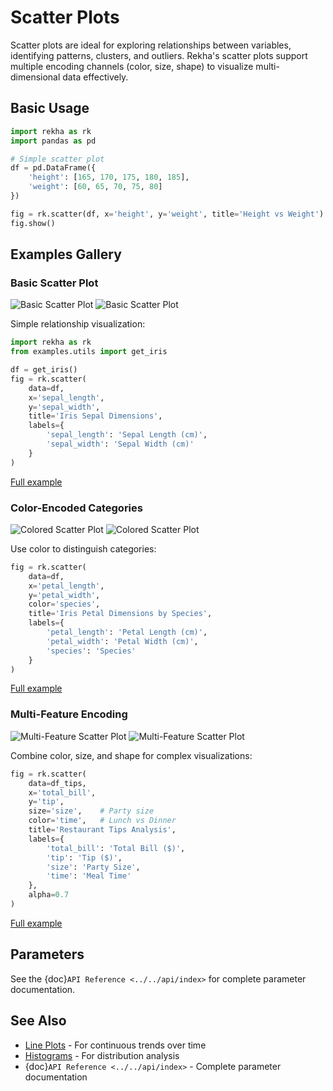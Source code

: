 # Scatter Plots

Scatter plots are ideal for exploring relationships between variables, identifying patterns, clusters, and outliers. Rekha's scatter plots support multiple encoding channels (color, size, shape) to visualize multi-dimensional data effectively.

## Basic Usage

```python
import rekha as rk
import pandas as pd

# Simple scatter plot
df = pd.DataFrame({
    'height': [165, 170, 175, 180, 185],
    'weight': [60, 65, 70, 75, 80]
})

fig = rk.scatter(df, x='height', y='weight', title='Height vs Weight')
fig.show()
```

## Examples Gallery

### Basic Scatter Plot

<div class="plot-container">
<img src="../../_static/plots/scatter_basic_light.png" alt="Basic Scatter Plot" class="plot-light">
<img src="../../_static/plots/scatter_basic_dark.png" alt="Basic Scatter Plot" class="plot-dark">
</div>

Simple relationship visualization:

```python
import rekha as rk
from examples.utils import get_iris

df = get_iris()
fig = rk.scatter(
    data=df,
    x='sepal_length',
    y='sepal_width',
    title='Iris Sepal Dimensions',
    labels={
        'sepal_length': 'Sepal Length (cm)',
        'sepal_width': 'Sepal Width (cm)'
    }
)
```
[Full example](https://github.com/project-vajra/rekha/blob/main/examples/plots/scatter/basic_scatter.py)

### Color-Encoded Categories

<div class="plot-container">
<img src="../../_static/plots/scatter_colored_light.png" alt="Colored Scatter Plot" class="plot-light">
<img src="../../_static/plots/scatter_colored_dark.png" alt="Colored Scatter Plot" class="plot-dark">
</div>

Use color to distinguish categories:

```python
fig = rk.scatter(
    data=df,
    x='petal_length',
    y='petal_width',
    color='species',
    title='Iris Petal Dimensions by Species',
    labels={
        'petal_length': 'Petal Length (cm)',
        'petal_width': 'Petal Width (cm)',
        'species': 'Species'
    }
)
```
[Full example](https://github.com/project-vajra/rekha/blob/main/examples/plots/scatter/basic_scatter.py)

### Multi-Feature Encoding

<div class="plot-container">
<img src="../../_static/plots/scatter_sized_light.png" alt="Multi-Feature Scatter Plot" class="plot-light">
<img src="../../_static/plots/scatter_sized_dark.png" alt="Multi-Feature Scatter Plot" class="plot-dark">
</div>

Combine color, size, and shape for complex visualizations:

```python
fig = rk.scatter(
    data=df_tips,
    x='total_bill',
    y='tip',
    size='size',    # Party size
    color='time',   # Lunch vs Dinner
    title='Restaurant Tips Analysis',
    labels={
        'total_bill': 'Total Bill ($)',
        'tip': 'Tip ($)',
        'size': 'Party Size',
        'time': 'Meal Time'
    },
    alpha=0.7
)
```
[Full example](https://github.com/project-vajra/rekha/blob/main/examples/plots/scatter/basic_scatter.py)

## Parameters

See the {doc}`API Reference <../../api/index>` for complete parameter documentation.


## See Also

- [Line Plots](line.md) - For continuous trends over time
- [Histograms](histogram.md) - For distribution analysis
- {doc}`API Reference <../../api/index>` - Complete parameter documentation
